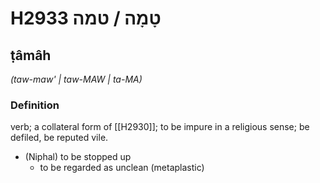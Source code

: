# H2933 טָמָה / טמה

## ṭâmâh

_(taw-maw' | taw-MAW | ta-MA)_

### Definition

verb; a collateral form of [[H2930]]; to be impure in a religious sense; be defiled, be reputed vile.

- (Niphal) to be stopped up
    - to be regarded as unclean (metaplastic)
